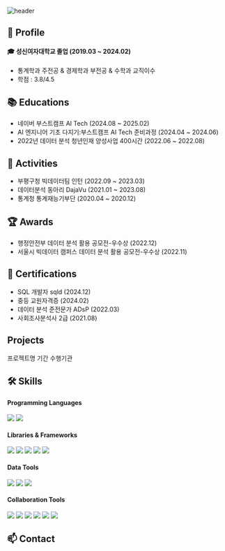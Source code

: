 ![header](https://capsule-render.vercel.app/api?type=waving&color=gradient&customColorList=15&height=190&section=header&text=Jueun%20Kim&fontSize=50&fontAlign=80)

## 👋 Profile
#### 🎓 성신여자대학교 졸업 (2019.03 ~ 2024.02)
- 통계학과 주전공 & 경제학과 부전공 & 수학과 교직이수
- 학점 : 3.8/4.5

## 📚 Educations
- 네이버 부스트캠프 AI Tech (2024.08 ~ 2025.02)
- AI 엔지니어 기초 다지기:부스트캠프 AI Tech 준비과정 (2024.04 ~ 2024.06)
- 2022년 데이터 분석 청년인재 양성사업 400시간 (2022.06 ~ 2022.08)

## 🚀 Activities
- 부평구청 빅데이터팀 인턴 (2022.09 ~ 2023.03)
- 데이터분석 동아리 DajaVu (2021.01 ~ 2023.08)
- 통계청 통계재능기부단 (2020.04 ~ 2020.12)

## 🏆 Awards
- 행정안전부 데이터 분석 활용 공모전-우수상 (2022.12)
- 서울시 빅데이터 캠퍼스 데이터 분석 활용 공모전-우수상 (2022.11)
  
## 🪪 Certifications
- SQL 개발자 sqld (2024.12)
- 중등 교원자격증 (2024.02)
- 데이터 분석 준전문가 ADsP (2022.03)
- 사회조사분석사 2급 (2021.08)

## Projects
프로젝트명 기간 수행기관

## 🛠️ Skills
#### Programming Languages
<img src="https://img.shields.io/badge/python-%233776AB.svg?&style=for-the-badge&logo=python&logoColor=white" /> <img src="https://img.shields.io/badge/r-%23276DC3.svg?&style=for-the-badge&logo=r&logoColor=white" />
#### Libraries & Frameworks
<img src="https://img.shields.io/badge/pytorch-%23EE4C2C.svg?&style=for-the-badge&logo=pytorch&logoColor=white" /> <img src="https://img.shields.io/badge/numpy-%23013243.svg?&style=for-the-badge&logo=numpy&logoColor=white" /> <img src="https://img.shields.io/badge/pandas-%23150458.svg?&style=for-the-badge&logo=pandas&logoColor=white" /> <img src="https://img.shields.io/badge/scipy-%238CAAE6.svg?&style=for-the-badge&logo=scipy&logoColor=white" /> <img src="https://img.shields.io/badge/scikit--learn-%23F7931E.svg?&style=for-the-badge&logo=scikit-learn&logoColor=white" />
#### Data Tools
<img src="https://img.shields.io/badge/tableau-%23E97627.svg?&style=for-the-badge&logo=tableau&logoColor=white" /> <img src="https://img.shields.io/badge/SAS-%0D33B3.svg?&style=for-the-badge&logo=SAS&logoColor=white" /> <img src="https://img.shields.io/badge/SPSS-%23E97627.svg?&style=for-the-badge&logo=SPSS&logoColor=white" />
#### Collaboration Tools
<img src="https://img.shields.io/badge/slack-%234A154B.svg?&style=for-the-badge&logo=slack&logoColor=white" /> <img src="https://img.shields.io/badge/notion-%23000000.svg?&style=for-the-badge&logo=notion&logoColor=white" /> <img src="https://img.shields.io/badge/github-%23181717.svg?&style=for-the-badge&logo=github&logoColor=white" /> <img src="https://img.shields.io/badge/jira-%230052CC.svg?&style=for-the-badge&logo=jira&logoColor=white" /> <img src="https://img.shields.io/badge/confluence-%23172B4D.svg?&style=for-the-badge&logo=confluence&logoColor=white" /> <img src="https://img.shields.io/badge/tistory-%23172B4D.svg?&style=for-the-badge&logo=tistory&logoColor=white" /> 

## 📫 Contact
